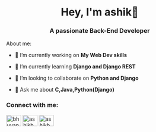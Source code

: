 <h1 align="center">Hey, I'm ashik👋</h1>
<h3 align="center">A passionate Back-End Developer</h3>

About me:

- 🔭 I’m currently working on **My Web Dev skills**

- 🌱 I’m currently learning **Django and Django REST**

- 👯 I’m looking to collaborate on **Python and Django**

- 💬 Ask me about **C,Java,Python(Django)**


<p align="left">
<h3 align="left">Connect with me:</h3>
<a href="https://twitter.com/bhuyan_asik" target="blank"><img align="center" src="https://cdn.jsdelivr.net/npm/simple-icons@3.0.1/icons/twitter.svg" alt="bhuyan_asik" height="30" width="40" /></a>
<a href="https://fb.com/ashikbhuyan17" target="blank"><img align="center" src="https://cdn.jsdelivr.net/npm/simple-icons@3.0.1/icons/facebook.svg" alt="ashikbhuyan17" height="30" width="40" /></a>
<a href="https://ashikbhuyan.swe.diu@gmail.com" target="blank"><img align="center" src="https://cdn.jsdelivr.net/npm/simple-icons@3.0.1/icons/gmail.svg" alt="ashikbhuyan.swe.diu@gmail.com" height="30" width="40" /></a>
</p>

<!--
## Programming Languages

```
Python, C/C++, JavaScript
```
<br>
<a href="">
  <img align="center" src="https://github-readme-stats.vercel.app/api/top-langs/?username=ashikbhuyan17&layout=compact&theme=cobalt" alt="ashikbhuyan17"/>
</a>
<br>
<br>
<a href="">
  <img align="center" src="https://github-readme-stats.vercel.app/api?username=ashikbhuyan17&show_icons=true&theme=cobalt" alt="ashikbhuyan17"/>
</a>
-->



